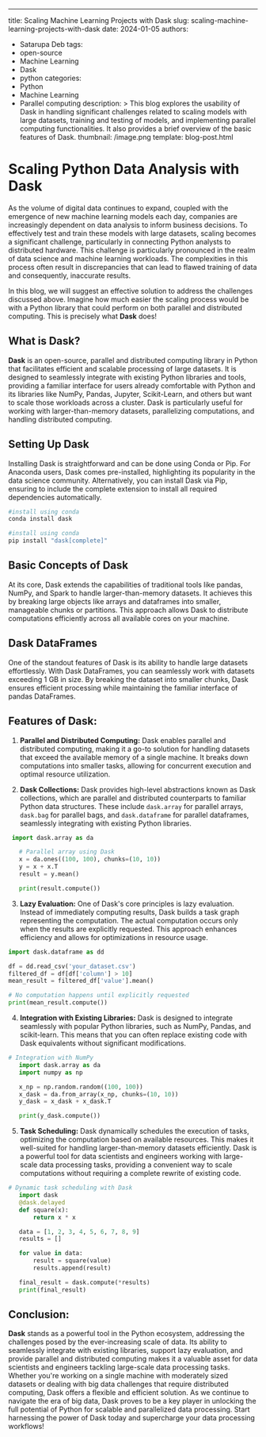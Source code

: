 ---
title: Scaling Machine Learning Projects with Dask
slug: scaling-machine-learning-projects-with-dask
date: 2024-01-05
authors:
  - Satarupa Deb
tags:
  - open-source
  - Machine Learning
  - Dask
  - python
categories:
  - Python
  - Machine Learning
  - Parallel computing
description: >
  This blog explores the usability of Dask in handling significant
  challenges related to scaling models with large datasets, training and testing
  of models, and implementing parallel computing functionalities. It also
  provides a brief overview of the basic features of Dask.
thumbnail: /image.png
template: blog-post.html

# Scaling Python Data Analysis with Dask

As the volume of digital data continues to expand, coupled with the emergence of new machine learning models each day, companies are increasingly dependent on data analysis to inform business decisions. To effectively test and train these models with large datasets, scaling becomes a significant challenge, particularly in connecting Python analysts to distributed hardware. This challenge is particularly pronounced in the realm of data science and machine learning workloads. The complexities in this process often result in discrepancies that can lead to flawed training of data and consequently, inaccurate results.

In this blog, we will suggest an effective solution to address the challenges discussed above. Imagine how much easier the scaling process would be with a Python library that could perform on both parallel and distributed computing. This is precisely what **Dask** does!

## What is Dask?

**Dask** is an open-source, parallel and distributed computing library in Python that facilitates efficient and scalable processing of large datasets. It is designed to seamlessly integrate with existing Python libraries and tools, providing a familiar interface for users already comfortable with Python and its libraries like NumPy, Pandas, Jupyter, Scikit-Learn, and others but want to scale those workloads across a cluster. Dask is particularly useful for working with larger-than-memory datasets, parallelizing computations, and handling distributed computing.

## Setting Up Dask

Installing Dask is straightforward and can be done using Conda or Pip. For Anaconda users, Dask comes pre-installed, highlighting its popularity in the data science community. Alternatively, you can install Dask via Pip, ensuring to include the complete extension to install all required dependencies automatically.




```python
#install using conda
conda install dask

#install using conda
pip install "dask[complete]"
```

## Basic Concepts of Dask

At its core, Dask extends the capabilities of traditional tools like pandas, NumPy, and Spark to handle larger-than-memory datasets. It achieves this by breaking large objects like arrays and dataframes into smaller, manageable chunks or partitions. This approach allows Dask to distribute computations efficiently across all available cores on your machine.

## Dask DataFrames

One of the standout features of Dask is its ability to handle large datasets effortlessly. With Dask DataFrames, you can seamlessly work with datasets exceeding 1 GB in size. By breaking the dataset into smaller chunks, Dask ensures efficient processing while maintaining the familiar interface of pandas DataFrames.

## Features of Dask:

1. **Parallel and Distributed Computing:**
   Dask enables parallel and distributed computing, making it a go-to solution for handling datasets that exceed the available memory of a single machine. It breaks down computations into smaller tasks, allowing for concurrent execution and optimal resource utilization.

2. **Dask Collections:**
   Dask provides high-level abstractions known as Dask collections, which are parallel and distributed counterparts to familiar Python data structures. These include `dask.array` for parallel arrays, `dask.bag` for parallel bags, and `dask.dataframe` for parallel dataframes, seamlessly integrating with existing Python libraries.


```python
 import dask.array as da

   # Parallel array using Dask
   x = da.ones((100, 100), chunks=(10, 10))
   y = x + x.T
   result = y.mean()

   print(result.compute())
```

3. **Lazy Evaluation:**
   One of Dask's core principles is lazy evaluation. Instead of immediately computing results, Dask builds a task graph representing the computation. The actual computation occurs only when the results are explicitly requested. This approach enhances efficiency and allows for optimizations in resource usage.




```python
import dask.dataframe as dd

df = dd.read_csv('your_dataset.csv')
filtered_df = df[df['column'] > 10]
mean_result = filtered_df['value'].mean()

# No computation happens until explicitly requested
print(mean_result.compute())
```

4. **Integration with Existing Libraries:**
   Dask is designed to integrate seamlessly with popular Python libraries, such as NumPy, Pandas, and scikit-learn. This means that you can often replace existing code with Dask equivalents without significant modifications.


```python
# Integration with NumPy
   import dask.array as da
   import numpy as np

   x_np = np.random.random((100, 100))
   x_dask = da.from_array(x_np, chunks=(10, 10))
   y_dask = x_dask + x_dask.T

   print(y_dask.compute())
```

5. **Task Scheduling:**
   Dask dynamically schedules the execution of tasks, optimizing the computation based on available resources. This makes it well-suited for handling larger-than-memory datasets efficiently. Dask is a powerful tool for data scientists and engineers working with large-scale data processing tasks, providing a convenient way to scale computations without requiring a complete rewrite of existing code.



```python
# Dynamic task scheduling with Dask
   import dask
   @dask.delayed
   def square(x):
       return x * x

   data = [1, 2, 3, 4, 5, 6, 7, 8, 9]
   results = []

   for value in data:
       result = square(value)
       results.append(result)

   final_result = dask.compute(*results)
   print(final_result)

```

## Conclusion:

**Dask** stands as a powerful tool in the Python ecosystem, addressing the challenges posed by the ever-increasing scale of data. Its ability to seamlessly integrate with existing libraries, support lazy evaluation, and provide parallel and distributed computing makes it a valuable asset for data scientists and engineers tackling large-scale data processing tasks. Whether you're working on a single machine with moderately sized datasets or dealing with big data challenges that require distributed computing, Dask offers a flexible and efficient solution. As we continue to navigate the era of big data, Dask proves to be a key player in unlocking the full potential of Python for scalable and parallelized data processing. Start harnessing the power of Dask today and supercharge your data processing workflows!

